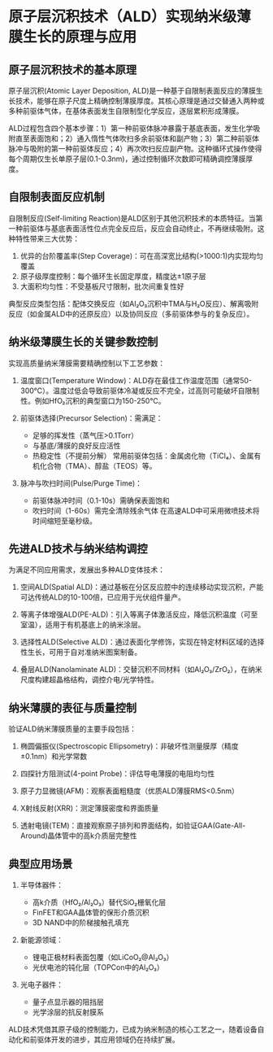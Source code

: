 # 原子层沉积技术（ALD）实现纳米级薄膜生长的原理与应用

## 原子层沉积技术的基本原理

原子层沉积(Atomic Layer Deposition, ALD)是一种基于自限制表面反应的薄膜生长技术，能够在原子尺度上精确控制薄膜厚度。其核心原理是通过交替通入两种或多种前驱体气体，在基体表面发生自限制型化学反应，逐层累积形成薄膜。

ALD过程包含四个基本步骤：1）第一种前驱体脉冲暴露于基底表面，发生化学吸附直至表面饱和；2）通入惰性气体吹扫多余前驱体和副产物；3）第二种前驱体脉冲与吸附的第一种前驱体反应；4）再次吹扫反应副产物。这种循环式操作使得每个周期仅生长单原子层(0.1-0.3nm)，通过控制循环次数即可精确调控薄膜厚度。

## 自限制表面反应机制

自限制反应(Self-limiting Reaction)是ALD区别于其他沉积技术的本质特征。当第一种前驱体与基底表面活性位点完全反应后，反应会自动终止，不再继续吸附。这种特性带来三大优势：
1. 优异的台阶覆盖率(Step Coverage)：可在高深宽比结构(>1000:1)内实现均匀覆盖
2. 原子级厚度控制：每个循环生长固定厚度，精度达±1原子层
3. 大面积均匀性：不受基板尺寸限制，批次间重复性好

典型反应类型包括：配体交换反应（如Al₂O₃沉积中TMA与H₂O反应）、解离吸附反应（如金属ALD中的还原反应）以及协同反应（多前驱体参与的复杂反应）。

## 纳米级薄膜生长的关键参数控制

实现高质量纳米薄膜需要精确控制以下工艺参数：

1. 温度窗口(Temperature Window)：ALD存在最佳工作温度范围（通常50-300℃）。温度过低会导致前驱体冷凝或反应不完全，过高则可能破坏自限制性。例如HfO₂沉积的典型窗口为150-250℃。

2. 前驱体选择(Precursor Selection)：需满足：
   - 足够的挥发性（蒸气压>0.1Torr）
   - 与基底/薄膜的良好反应活性
   - 热稳定性（不提前分解）
   常用前驱体包括：金属卤化物（TiCl₄）、金属有机化合物（TMA）、醇盐（TEOS）等。

3. 脉冲与吹扫时间(Pulse/Purge Time)：
   - 前驱体脉冲时间（0.1-10s）需确保表面饱和
   - 吹扫时间（1-60s）需完全清除残余气体
   在高速ALD中可采用微喷技术将时间缩短至毫秒级。

## 先进ALD技术与纳米结构调控

为满足不同应用需求，发展出多种ALD变体技术：

1. 空间ALD(Spatial ALD)：通过基板在分区反应腔中的连续移动实现沉积，产能可达传统ALD的10-100倍，已应用于光伏组件量产。

2. 等离子体增强ALD(PE-ALD)：引入等离子体激活反应，降低沉积温度（可至室温），适用于有机基底上的纳米涂层。

3. 选择性ALD(Selective ALD)：通过表面化学修饰，实现在特定材料区域的选择性生长，可用于自对准纳米图案制备。

4. 叠层ALD(Nanolaminate ALD)：交替沉积不同材料（如Al₂O₃/ZrO₂），在纳米尺度构建超晶格结构，调控介电/光学特性。

## 纳米薄膜的表征与质量控制

验证ALD纳米薄膜质量的主要手段包括：

1. 椭圆偏振仪(Spectroscopic Ellipsometry)：非破坏性测量膜厚（精度±0.1nm）和光学常数

2. 四探针方阻测试(4-point Probe)：评估导电薄膜的电阻均匀性

3. 原子力显微镜(AFM)：观察表面粗糙度（优质ALD薄膜RMS<0.5nm）

4. X射线反射(XRR)：测定薄膜密度和界面质量

5. 透射电镜(TEM)：直接观察原子排列和界面结构，如验证GAA(Gate-All-Around)晶体管中的高k介质层完整性

## 典型应用场景

1. 半导体器件：
   - 高k介质（HfO₂/Al₂O₃）替代SiO₂栅氧化层
   - FinFET和GAA晶体管的保形介质沉积
   - 3D NAND中的阶梯接触孔填充

2. 新能源领域：
   - 锂电正极材料表面包覆（如LiCoO₂@Al₂O₃）
   - 光伏电池的钝化层（TOPCon中的Al₂O₃）

3. 光电子器件：
   - 量子点显示器的阻挡层
   - 光学涂层的抗反射膜系

ALD技术凭借其原子级的控制能力，已成为纳米制造的核心工艺之一，随着设备自动化和前驱体开发的进步，其应用领域仍在持续扩展。